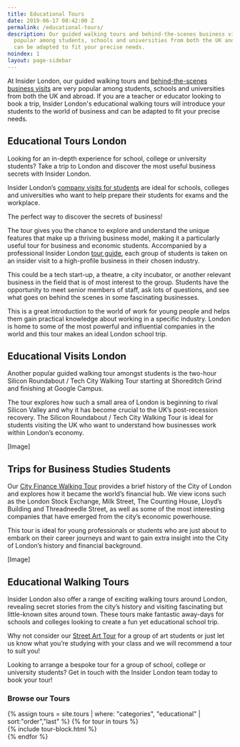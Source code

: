 ```yaml
---
title: Educational Tours
date: 2019-06-17 08:42:00 Z
permalink: /educational-tours/
description: Our guided walking tours and behind-the-scenes business visits are very
  popular among students, schools and universities from both the UK and abroad and
  can be adapted to fit your precise needs.
noindex: 1
layout: page-sidebar
---
```


At Insider London, our guided walking tours and [behind-the-scenes business visits](https://www.insider-london.co.uk/in-depth-business-visits/) are very popular among students, schools and universities from both the UK and abroad. If you are a teacher or educator looking to book a trip, Insider London's educational walking tours will introduce your students to the world of business and can be adapted to fit your precise needs.

## Educational Tours London

Looking for an in-depth experience for school, college or university students? Take a trip to London and discover the most useful business secrets with Insider London.

Insider London’s [company visits for students](https://www.insider-london.co.uk/in-depth-business-visits/) are ideal for schools, colleges and universities who want to help prepare their students for exams and the workplace.

The perfect way to discover the secrets of business!

The tour gives you the chance to explore and understand the unique features that make up a thriving business model, making it a particularly useful tour for business and economic students. Accompanied by a professional Insider London [tour guide](https://www.insider-london.co.uk/tour-guides/), each group of students is taken on an insider visit to a high-profile business in their chosen industry.

This could be a tech start-up, a theatre, a city incubator, or another relevant business in the field that is of most interest to the group. Students have the opportunity to meet senior members of staff, ask lots of questions, and see what goes on behind the scenes in some fascinating businesses.

This is a great introduction to the world of work for young people and helps them gain practical knowledge about working in a specific industry. London is home to some of the most powerful and influential companies in the world and this tour makes an ideal London school trip.

## Educational Visits London

Another popular guided walking tour amongst students is the two-hour Silicon Roundabout / Tech City Walking Tour starting at Shoreditch Grind and finishing at Google Campus.

The tour explores how such a small area of London is beginning to rival Silicon Valley and why it has become crucial to the UK’s post-recession recovery. The Silicon Roundabout / Tech City Walking Tour is ideal for students visiting the UK who want to understand how businesses work within London’s economy.

\[Image\]

## Trips for Business Studies Students

Our [City Finance Walking Tour](https://www.insider-london.co.uk/tours/london-finance-walking-tour/) provides a brief history of the City of London and explores how it became the world’s financial hub. We view icons such as the London Stock Exchange, Milk Street, The Counting House, Lloyd’s Building and Threadneedle Street, as well as some of the most interesting companies that have emerged from the city’s economic powerhouse.

This tour is ideal for young professionals or students who are just about to embark on their career journeys and want to gain extra insight into the City of London’s history and financial background.

\[Image\]

## Educational Walking Tours

Insider London also offer a range of exciting walking tours around London, revealing secret stories from the city’s history and visiting fascinating but little-known sites around town. These tours make fantastic away-days for schools and colleges looking to create a fun yet educational school trip.

Why not consider our [Street Art Tour](https://www.insider-london.co.uk/tours/street-art-tour-london/) for a group of art students or just let us know what you’re studying with your class and we will recommend a tour to suit you!

Looking to arrange a bespoke tour for a group of school, college or university students? Get in touch with the Insider London team today to book your tour!

### Browse our Tours

<div class="layout">
  {% assign tours = site.tours | where: "categories", "educational" | sort:"order","last" %}
  {% for tour in tours %}
  <div class="layout__item u-1/2 u-1/2-lap u-1/2-palm">
  {% include tour-block.html %}
  </div>
  {% endfor %}
</div>
